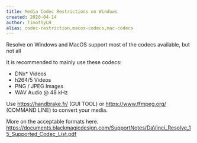 ```yaml
---
title: Media Codec Restrictions on Windows
created: 2020-04-14
author: TimothyLH
alias: codec-restriction,macos-codecs,mac-codecs
---
```


Resolve on Windows and MacOS support most of the codecs available, but not all

It is recommended to mainly use these codecs:
- DNx* Videos
- h264/5 Videos
- PNG / JPEG Images
- WAV Audio @ 48 kHz

Use https://handbrake.fr/ (GUI TOOL) or https://www.ffmpeg.org/ (COMMAND LINE) to convert your media.

More on the acceptable formats here.
https://documents.blackmagicdesign.com/SupportNotes/DaVinci_Resolve_15_Supported_Codec_List.pdf
